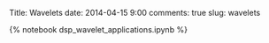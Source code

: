 Title: Wavelets 
date: 2014-04-15 9:00
comments: true
slug: wavelets 

{% notebook dsp_wavelet_applications.ipynb %}
